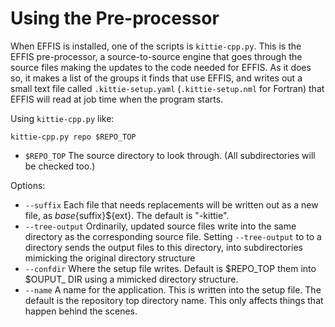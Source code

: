 # Using the Pre-processor

When EFFIS is installed, one of the scripts is `kittie-cpp.py`. This is the EFFIS pre-processor,
a source-to-source engine that goes through the source files making the updates to the code needed for EFFIS.
As it does so, it makes a list of the groups it finds that use EFFIS, and writes out a small text file called 
`.kittie-setup.yaml` (`.kittie-setup.nml` for Fortran) that EFFIS will read at job time when the program starts.

Using `kittie-cpp.py` like:

```
kittie-cpp.py repo $REPO_TOP
```

* `$REPO_TOP`     The source directory to look through. (All subdirectories will be checked too.)

Options:

* `--suffix`      Each file that needs replacements will be written out as a new file, as ${base}${suffix}${ext}. The default is "-kittie".
* `--tree-output` Ordinarily, updated source files write into the same directory as the corresponding source file. Setting `--tree-output` to
to a directory sends the output files to this directory, into subdirectories mimicking the original directory structure
* `--confdir`     Where the setup file writes. Default is $REPO_TOP
them into $OUPUT_ DIR using a mimicked directory structure.
* `--name`        A name for the application. This is written into the setup file. The default is the repository top directory name.
This only affects things that happen behind the scenes.

